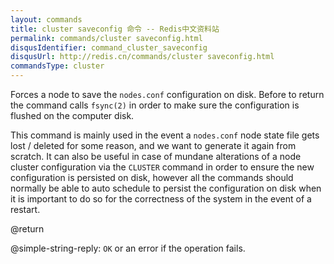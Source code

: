 ```yaml
---
layout: commands
title: cluster saveconfig 命令 -- Redis中文资料站
permalink: commands/cluster saveconfig.html
disqusIdentifier: command_cluster_saveconfig
disqusUrl: http://redis.cn/commands/cluster saveconfig.html
commandsType: cluster
---
```


Forces a node to save the `nodes.conf` configuration on disk. Before to return
the command calls `fsync(2)` in order to make sure the configuration is
flushed on the computer disk.

This command is mainly used in the event a `nodes.conf` node state file
gets lost / deleted for some reason, and we want to generate it again from
scratch. It can also be useful in case of mundane alterations of a node cluster
configuration via the `CLUSTER` command in order to ensure the new configuration
is persisted on disk, however all the commands should normally be able to
auto schedule to persist the configuration on disk when it is important
to do so for the correctness of the system in the event of a restart.

@return

@simple-string-reply: `OK` or an error if the operation fails.
